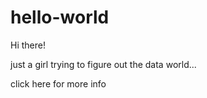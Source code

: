 hello-world
===========

Hi there!

just a girl trying to figure out the data world...

click here for more info
